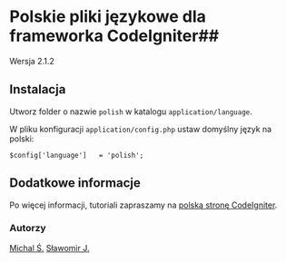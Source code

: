 ﻿# Polskie pliki językowe dla frameworka CodeIgniter##

Wersja 2.1.2

## Instalacja ##

Utworz folder o nazwie ``polish`` w katalogu ``application/language``.

W pliku konfiguracji ``application/config.php`` ustaw domyślny język na polski:

``$config['language']	= 'polish';``

## Dodatkowe informacje ##

Po więcej informacji, tutoriali zapraszamy na [polską stronę CodeIgniter](http://www.codeigniter.org.pl/ "CodeIgniter Polska").

### Autorzy ###

[Michal Ś.](https://github.com/michalsn)
[Sławomir J.](https://github.com/slav123)